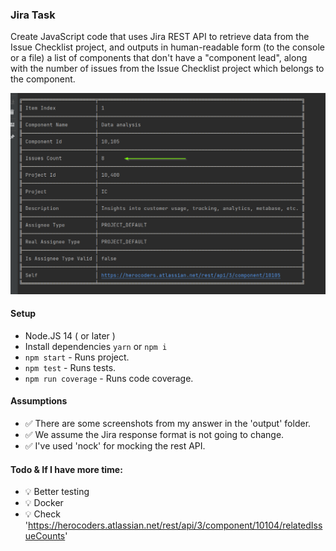 
### Jira Task
Create JavaScript code that uses Jira REST API to retrieve data from the Issue Checklist project, and outputs in human-readable form (to the console or a file) a list of components that don't have a "component lead", along with the number of issues from the Issue Checklist project which belongs to the component.

![alt text](./output/StdAdaptor_1.png)

#### Setup
- Node.JS 14 ( or later )
- Install dependencies `yarn` or `npm i`
- `npm start` - Runs project.
- `npm test` - Runs tests.
- `npm run coverage` - Runs code coverage.

#### Assumptions
- ✅ There are some screenshots from my answer in the 'output' folder.
- ✅ We assume the Jira response format is not going to change.
- ✅ I've used 'nock' for mocking the rest API.


#### Todo & If I have more time:
- 💡 Better testing
- 💡 Docker
- 💡 Check 'https://herocoders.atlassian.net/rest/api/3/component/10104/relatedIssueCounts'

